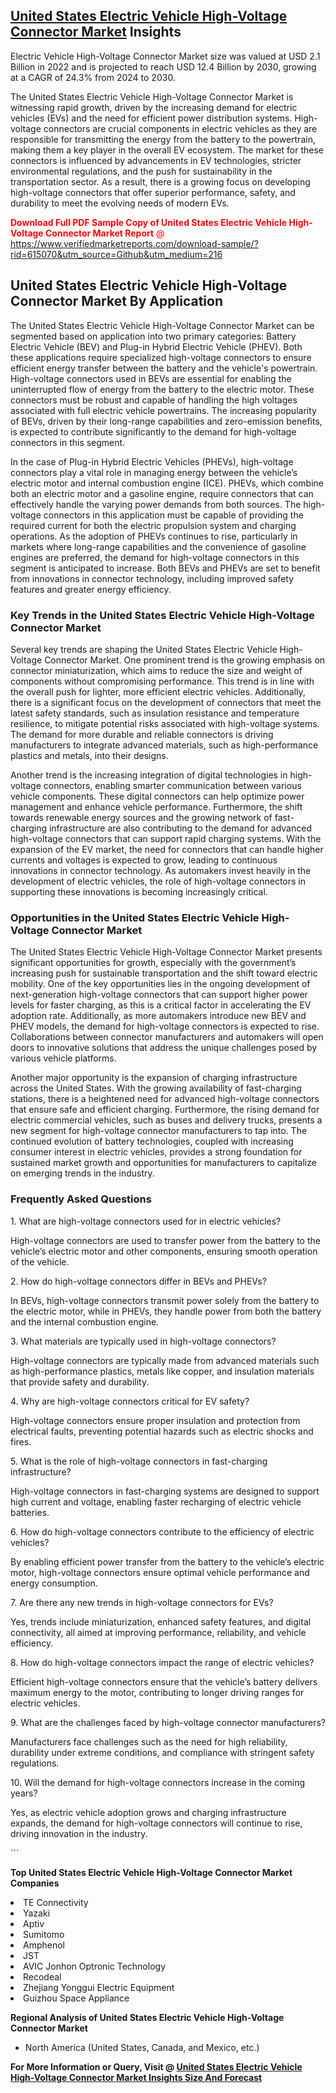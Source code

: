 <h2><a href="https://www.verifiedmarketreports.com/download-sample/?rid=615070&amp;utm_source=Github&amp;utm_medium=216" target="_blank">United States Electric Vehicle High-Voltage Connector Market</a> Insights</h2><p>Electric Vehicle High-Voltage Connector Market size was valued at USD 2.1 Billion in 2022 and is projected to reach USD 12.4 Billion by 2030, growing at a CAGR of 24.3% from 2024 to 2030.</p><p><p>The United States Electric Vehicle High-Voltage Connector Market is witnessing rapid growth, driven by the increasing demand for electric vehicles (EVs) and the need for efficient power distribution systems. High-voltage connectors are crucial components in electric vehicles as they are responsible for transmitting the energy from the battery to the powertrain, making them a key player in the overall EV ecosystem. The market for these connectors is influenced by advancements in EV technologies, stricter environmental regulations, and the push for sustainability in the transportation sector. As a result, there is a growing focus on developing high-voltage connectors that offer superior performance, safety, and durability to meet the evolving needs of modern EVs. <p><span class=""><span style="color: #ff0000;"><strong>Download Full PDF Sample Copy of United States Electric Vehicle High-Voltage Connector Market Report</strong> @ </span><a href="https://www.verifiedmarketreports.com/download-sample/?rid=615070&amp;utm_source=Github&amp;utm_medium=216" target="_blank">https://www.verifiedmarketreports.com/download-sample/?rid=615070&amp;utm_source=Github&amp;utm_medium=216</a></span></p></p><h2>United States Electric Vehicle High-Voltage Connector Market By Application</h2><p>The United States Electric Vehicle High-Voltage Connector Market can be segmented based on application into two primary categories: Battery Electric Vehicle (BEV) and Plug-in Hybrid Electric Vehicle (PHEV). Both these applications require specialized high-voltage connectors to ensure efficient energy transfer between the battery and the vehicle's powertrain. High-voltage connectors used in BEVs are essential for enabling the uninterrupted flow of energy from the battery to the electric motor. These connectors must be robust and capable of handling the high voltages associated with full electric vehicle powertrains. The increasing popularity of BEVs, driven by their long-range capabilities and zero-emission benefits, is expected to contribute significantly to the demand for high-voltage connectors in this segment.</p><p>In the case of Plug-in Hybrid Electric Vehicles (PHEVs), high-voltage connectors play a vital role in managing energy between the vehicle’s electric motor and internal combustion engine (ICE). PHEVs, which combine both an electric motor and a gasoline engine, require connectors that can effectively handle the varying power demands from both sources. The high-voltage connectors in this application must be capable of providing the required current for both the electric propulsion system and charging operations. As the adoption of PHEVs continues to rise, particularly in markets where long-range capabilities and the convenience of gasoline engines are preferred, the demand for high-voltage connectors in this segment is anticipated to increase. Both BEVs and PHEVs are set to benefit from innovations in connector technology, including improved safety features and greater energy efficiency.</p><h3>Key Trends in the United States Electric Vehicle High-Voltage Connector Market</h3><p>Several key trends are shaping the United States Electric Vehicle High-Voltage Connector Market. One prominent trend is the growing emphasis on connector miniaturization, which aims to reduce the size and weight of components without compromising performance. This trend is in line with the overall push for lighter, more efficient electric vehicles. Additionally, there is a significant focus on the development of connectors that meet the latest safety standards, such as insulation resistance and temperature resilience, to mitigate potential risks associated with high-voltage systems. The demand for more durable and reliable connectors is driving manufacturers to integrate advanced materials, such as high-performance plastics and metals, into their designs.</p><p>Another trend is the increasing integration of digital technologies in high-voltage connectors, enabling smarter communication between various vehicle components. These digital connectors can help optimize power management and enhance vehicle performance. Furthermore, the shift towards renewable energy sources and the growing network of fast-charging infrastructure are also contributing to the demand for advanced high-voltage connectors that can support rapid charging systems. With the expansion of the EV market, the need for connectors that can handle higher currents and voltages is expected to grow, leading to continuous innovations in connector technology. As automakers invest heavily in the development of electric vehicles, the role of high-voltage connectors in supporting these innovations is becoming increasingly critical.</p><h3>Opportunities in the United States Electric Vehicle High-Voltage Connector Market</h3><p>The United States Electric Vehicle High-Voltage Connector Market presents significant opportunities for growth, especially with the government’s increasing push for sustainable transportation and the shift toward electric mobility. One of the key opportunities lies in the ongoing development of next-generation high-voltage connectors that can support higher power levels for faster charging, as this is a critical factor in accelerating the EV adoption rate. Additionally, as more automakers introduce new BEV and PHEV models, the demand for high-voltage connectors is expected to rise. Collaborations between connector manufacturers and automakers will open doors to innovative solutions that address the unique challenges posed by various vehicle platforms.</p><p>Another major opportunity is the expansion of charging infrastructure across the United States. With the growing availability of fast-charging stations, there is a heightened need for advanced high-voltage connectors that ensure safe and efficient charging. Furthermore, the rising demand for electric commercial vehicles, such as buses and delivery trucks, presents a new segment for high-voltage connector manufacturers to tap into. The continued evolution of battery technologies, coupled with increasing consumer interest in electric vehicles, provides a strong foundation for sustained market growth and opportunities for manufacturers to capitalize on emerging trends in the industry.</p><h3>Frequently Asked Questions</h3><p>1. What are high-voltage connectors used for in electric vehicles?</p><p>High-voltage connectors are used to transfer power from the battery to the vehicle’s electric motor and other components, ensuring smooth operation of the vehicle.</p><p>2. How do high-voltage connectors differ in BEVs and PHEVs?</p><p>In BEVs, high-voltage connectors transmit power solely from the battery to the electric motor, while in PHEVs, they handle power from both the battery and the internal combustion engine.</p><p>3. What materials are typically used in high-voltage connectors?</p><p>High-voltage connectors are typically made from advanced materials such as high-performance plastics, metals like copper, and insulation materials that provide safety and durability.</p><p>4. Why are high-voltage connectors critical for EV safety?</p><p>High-voltage connectors ensure proper insulation and protection from electrical faults, preventing potential hazards such as electric shocks and fires.</p><p>5. What is the role of high-voltage connectors in fast-charging infrastructure?</p><p>High-voltage connectors in fast-charging systems are designed to support high current and voltage, enabling faster recharging of electric vehicle batteries.</p><p>6. How do high-voltage connectors contribute to the efficiency of electric vehicles?</p><p>By enabling efficient power transfer from the battery to the vehicle’s electric motor, high-voltage connectors ensure optimal vehicle performance and energy consumption.</p><p>7. Are there any new trends in high-voltage connectors for EVs?</p><p>Yes, trends include miniaturization, enhanced safety features, and digital connectivity, all aimed at improving performance, reliability, and vehicle efficiency.</p><p>8. How do high-voltage connectors impact the range of electric vehicles?</p><p>Efficient high-voltage connectors ensure that the vehicle’s battery delivers maximum energy to the motor, contributing to longer driving ranges for electric vehicles.</p><p>9. What are the challenges faced by high-voltage connector manufacturers?</p><p>Manufacturers face challenges such as the need for high reliability, durability under extreme conditions, and compliance with stringent safety regulations.</p><p>10. Will the demand for high-voltage connectors increase in the coming years?</p><p>Yes, as electric vehicle adoption grows and charging infrastructure expands, the demand for high-voltage connectors will continue to rise, driving innovation in the industry.</p>```</p><p><strong>Top United States Electric Vehicle High-Voltage Connector Market Companies</strong></p><div data-test-id=""><p><li>TE Connectivity</li><li> Yazaki</li><li> Aptiv</li><li> Sumitomo</li><li> Amphenol</li><li> JST</li><li> AVIC Jonhon Optronic Technology</li><li> Recodeal</li><li> Zhejiang Yonggui Electric Equipment</li><li> Guizhou Space Appliance</li></p><div><strong>Regional Analysis of&nbsp;United States Electric Vehicle High-Voltage Connector Market</strong></div><ul><li dir="ltr"><p dir="ltr">North America&nbsp;(United States, Canada, and Mexico, etc.)</p></li></ul><p><strong>For More Information or Query, Visit @&nbsp;</strong><strong><a href="https://www.verifiedmarketreports.com/product/electric-vehicle-high-voltage-connector-market/?utm_source=Github&amp;utm_medium=216" target="_blank">United States Electric Vehicle High-Voltage Connector Market Insights Size And Forecast</a></strong></p></div>
